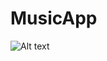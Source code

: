 # MusicApp
![Alt text](https://drive.google.com/file/d/1Pp5yfPB-_6jIjDkZKMQ8W6WhOG_pe4Lt/view?usp=sharing "Title")
